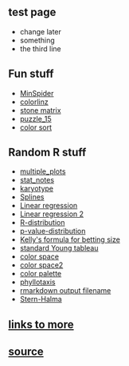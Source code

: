 ## test page
- change later
- something
- the third line

## Fun stuff
- [MinSpider](https://surecalois.github.io/spider.html)
- [colorlinz](https://surecalois.github.io/colorlinez_d.html)
- [stone matrix](https://surecalois.github.io/stone_matrix.html)
- [puzzle_15](https://surecalois.github.io/puzzle15.html)
- [color sort](https://surecalois.github.io/color_sort.html)

## Random R stuff
- [multiple_plots](https://surecalois.github.io/random_R_stuff/multiple_plots.html)
- [stat_notes](https://surecalois.github.io/random_R_stuff/stat_notes.html)
- [karyotype](https://surecalois.github.io/random_R_stuff/karyotype.html)
- [Splines](https://surecalois.github.io/random_R_stuff/splines_note.html)
- [Linear regression](https://surecalois.github.io/random_R_stuff/Linear_regression.html)
- [Linear regression 2](https://surecalois.github.io/random_R_stuff/Linear_regression2.html)
- [R-distribution](https://surecalois.github.io/random_R_stuff/R-distribution.html)
- [p-value-distribution](https://surecalois.github.io/random_R_stuff/p-value-distribution.html)
- [Kelly's formula for betting size](https://surecalois.github.io/random_R_stuff/kelly_criterion.html)
- [standard Young tableau](https://surecalois.github.io/random_R_stuff/young_tableaux.html)
- [color space](https://surecalois.github.io/random_R_stuff/color_space.html)
- [color space2](https://surecalois.github.io/random_R_stuff/color_space2.html)
- [color palette](https://surecalois.github.io/random_R_stuff/color_lut_to_R_bak3.html)
- [phyllotaxis](https://surecalois.github.io/random_R_stuff/phyllotaxis_thing.html)
- [rmarkdown output filename](https://surecalois.github.io/random_R_stuff/rmd_test_cool_string.html)
- [Stern-Halma](https://surecalois.github.io/random_R_stuff/cc_board1.html)

## [links to more](https://github.com/surecalois/random_R_stuff/tree/gh-pages/docs)
## [source](https://github.com/surecalois/surecalois.github.io/tree/main)
